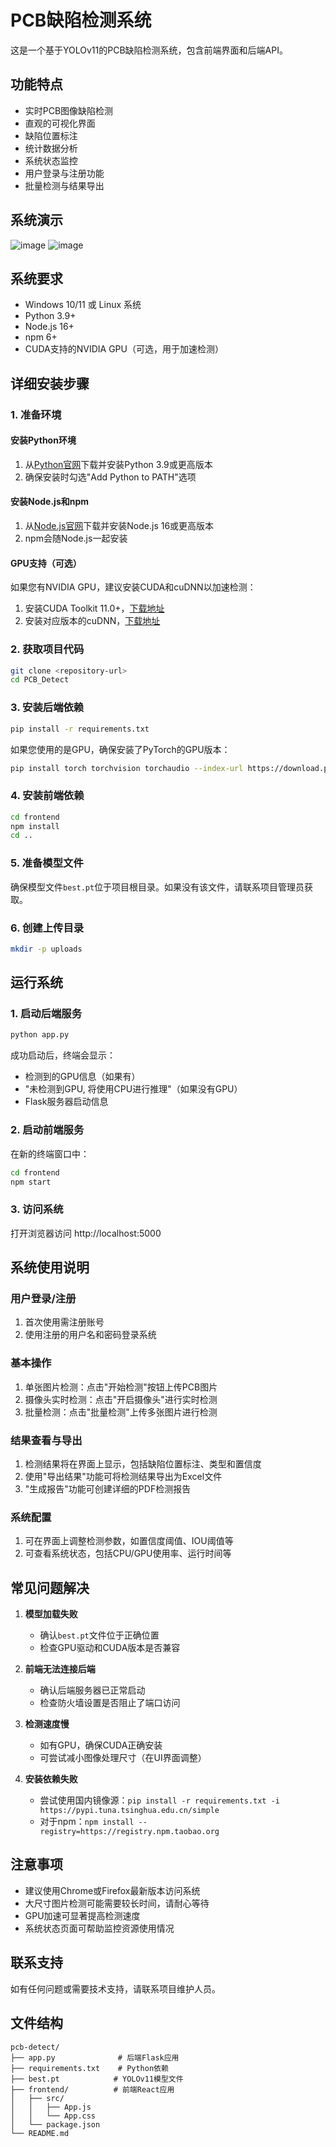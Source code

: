 # PCB缺陷检测系统

这是一个基于YOLOv11的PCB缺陷检测系统，包含前端界面和后端API。

## 功能特点

- 实时PCB图像缺陷检测
- 直观的可视化界面
- 缺陷位置标注
- 统计数据分析
- 系统状态监控
- 用户登录与注册功能
- 批量检测与结果导出

## 系统演示
![image](https://github.com/user-attachments/assets/584d085a-dbcc-4425-af5f-f5af5b5e4316)
![image](https://github.com/user-attachments/assets/99dcd05a-6762-4243-bf4c-952b1b6a35f9)


## 系统要求

- Windows 10/11 或 Linux 系统
- Python 3.9+ 
- Node.js 16+
- npm 6+
- CUDA支持的NVIDIA GPU（可选，用于加速检测）

## 详细安装步骤

### 1. 准备环境

#### 安装Python环境
1. 从[Python官网](https://www.python.org/downloads/)下载并安装Python 3.9或更高版本
2. 确保安装时勾选"Add Python to PATH"选项

#### 安装Node.js和npm
1. 从[Node.js官网](https://nodejs.org/)下载并安装Node.js 16或更高版本
2. npm会随Node.js一起安装

#### GPU支持（可选）
如果您有NVIDIA GPU，建议安装CUDA和cuDNN以加速检测：
1. 安装CUDA Toolkit 11.0+，[下载地址](https://developer.nvidia.com/cuda-downloads)
2. 安装对应版本的cuDNN，[下载地址](https://developer.nvidia.com/cudnn)

### 2. 获取项目代码

```bash
git clone <repository-url>
cd PCB_Detect
```

### 3. 安装后端依赖

```bash
pip install -r requirements.txt
```

如果您使用的是GPU，确保安装了PyTorch的GPU版本：
```bash
pip install torch torchvision torchaudio --index-url https://download.pytorch.org/whl/cu118
```

### 4. 安装前端依赖

```bash
cd frontend
npm install
cd ..
```

### 5. 准备模型文件

确保模型文件`best.pt`位于项目根目录。如果没有该文件，请联系项目管理员获取。

### 6. 创建上传目录

```bash
mkdir -p uploads
```

## 运行系统

### 1. 启动后端服务

```bash
python app.py
```

成功启动后，终端会显示：
- 检测到的GPU信息（如果有）
- "未检测到GPU, 将使用CPU进行推理"（如果没有GPU）
- Flask服务器启动信息

### 2. 启动前端服务

在新的终端窗口中：

```bash
cd frontend
npm start
```

### 3. 访问系统

打开浏览器访问 http://localhost:5000

## 系统使用说明

### 用户登录/注册
1. 首次使用需注册账号
2. 使用注册的用户名和密码登录系统

### 基本操作
1. 单张图片检测：点击"开始检测"按钮上传PCB图片
2. 摄像头实时检测：点击"开启摄像头"进行实时检测
3. 批量检测：点击"批量检测"上传多张图片进行检测

### 结果查看与导出
1. 检测结果将在界面上显示，包括缺陷位置标注、类型和置信度
2. 使用"导出结果"功能可将检测结果导出为Excel文件
3. "生成报告"功能可创建详细的PDF检测报告

### 系统配置
1. 可在界面上调整检测参数，如置信度阈值、IOU阈值等
2. 可查看系统状态，包括CPU/GPU使用率、运行时间等

## 常见问题解决

1. **模型加载失败**
   - 确认`best.pt`文件位于正确位置
   - 检查GPU驱动和CUDA版本是否兼容

2. **前端无法连接后端**
   - 确认后端服务器已正常启动
   - 检查防火墙设置是否阻止了端口访问

3. **检测速度慢**
   - 如有GPU，确保CUDA正确安装
   - 可尝试减小图像处理尺寸（在UI界面调整）

4. **安装依赖失败**
   - 尝试使用国内镜像源：`pip install -r requirements.txt -i https://pypi.tuna.tsinghua.edu.cn/simple`
   - 对于npm：`npm install --registry=https://registry.npm.taobao.org`

## 注意事项

- 建议使用Chrome或Firefox最新版本访问系统
- 大尺寸图片检测可能需要较长时间，请耐心等待
- GPU加速可显著提高检测速度
- 系统状态页面可帮助监控资源使用情况

## 联系支持

如有任何问题或需要技术支持，请联系项目维护人员。

## 文件结构

```
pcb-detect/
├── app.py              # 后端Flask应用
├── requirements.txt    # Python依赖
├── best.pt            # YOLOv11模型文件
├── frontend/          # 前端React应用
│   ├── src/
│   │   ├── App.js
│   │   └── App.css
│   └── package.json
└── README.md
``` 
